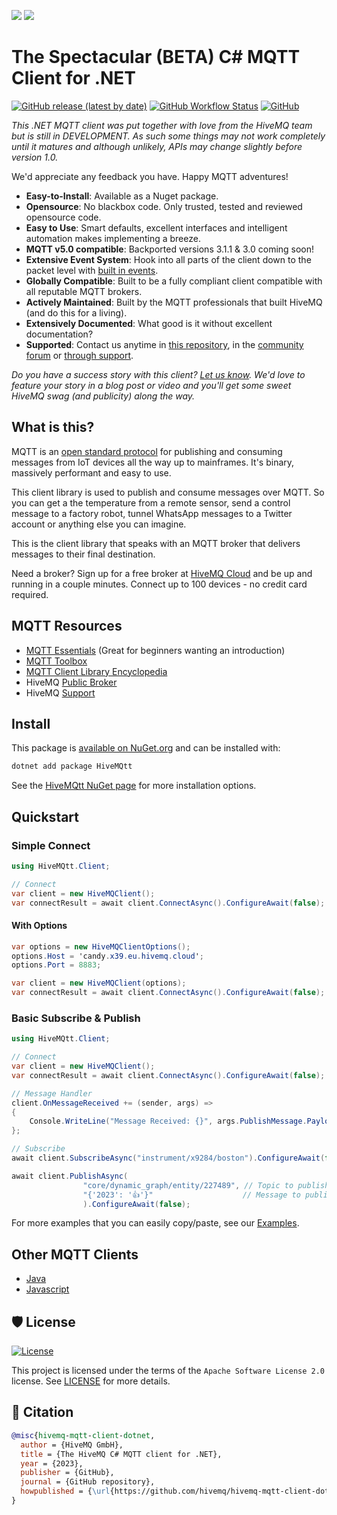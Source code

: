 ![](https://i.imgur.com/YmafvGk.png)
![](https://i.imgur.com/Tnl78V6.png)

# The Spectacular (BETA) C# MQTT Client for .NET

[![GitHub release (latest by date)](https://img.shields.io/github/v/release/hivemq/hivemq-mqtt-client-dotnet?style=for-the-badge)](https://github.com/hivemq/hivemq-mqtt-client-dotnet/releases)
[![GitHub Workflow Status](https://img.shields.io/github/actions/workflow/status/hivemq/hivemq-mqtt-client-dotnet/build.yml?style=for-the-badge)](https://github.com/hivemq/hivemq-mqtt-client-dotnet/actions)
[![GitHub](https://img.shields.io/github/license/hivemq/hivemq-mqtt-client-dotnet?style=for-the-badge)](https://github.com/hivemq/hivemq-mqtt-client-dotnet/blob/main/LICENSE)

_This .NET MQTT client was put together with love from the HiveMQ team but is still in DEVELOPMENT.  As such some things may not work completely until it matures and although unlikely, APIs may change slightly before version 1.0._

We'd appreciate any feedback you have.  Happy MQTT adventures!

* **Easy-to-Install**: Available as a Nuget package.
* **Opensource**: No blackbox code.  Only trusted, tested and reviewed opensource code.
* **Easy to Use**: Smart defaults, excellent interfaces and intelligent automation makes implementing a breeze.
* **MQTT v5.0 compatible**: Backported versions 3.1.1 & 3.0 coming soon!
* **Extensive Event System**: Hook into all parts of the client down to the packet level with [built in events](https://github.com/hivemq/hivemq-mqtt-client-dotnet/blob/main/Documentation/Events.md).
* **Globally Compatible**: Built to be a fully compliant client compatible with all reputable MQTT brokers.
* **Actively Maintained**: Built by the MQTT professionals that built HiveMQ (and do this for a living).
* **Extensively Documented**: What good is it without excellent documentation?
* **Supported**: Contact us anytime in [this repository](https://github.com/hivemq/hivemq-mqtt-client-dotnet/issues), in the [community forum](https://community.hivemq.com) or [through support](https://www.hivemq.com/support/).

_Do you have a success story with this client?  [Let us know]().  We'd love to feature your story in a blog post or video and you'll get some sweet HiveMQ swag (and publicity) along the way._

## What is this?

MQTT is an [open standard protocol](https://mqtt.org) for publishing and consuming messages from IoT devices all the way up to mainframes.  It's binary, massively performant and easy to use.

This client library is used to publish and consume messages over MQTT.  So you can get a the temperature from a remote sensor, send a control message to a factory robot, tunnel WhatsApp messages to a Twitter account or anything else you can imagine.

This is the client library that speaks with an MQTT broker that delivers messages to their final destination.  

Need a broker? Sign up for a free broker at [HiveMQ Cloud](https://www.hivemq.com/mqtt-cloud-broker/) and be up and running in a couple minutes.  Connect up to 100 devices - no credit card required.

## MQTT Resources

* [MQTT Essentials](https://www.hivemq.com/mqtt-essentials/) (Great for beginners wanting an introduction)
* [MQTT Toolbox](https://www.hivemq.com/mqtt-toolbox/)
* [MQTT Client Library Encyclopedia](https://www.hivemq.com/mqtt-client-library-encyclopedia/)
* HiveMQ [Public Broker](http://www.mqtt-dashboard.com)
* HiveMQ [Support](https://www.hivemq.com/support/)

## Install

This package is [available on NuGet.org](https://www.nuget.org/packages/HiveMQtt/) and can be installed with:

```sh
dotnet add package HiveMQtt
```

See the [HiveMQtt NuGet page](https://www.nuget.org/packages/HiveMQtt/) for more installation options.

## Quickstart

### Simple Connect

```c#
using HiveMQtt.Client;

// Connect
var client = new HiveMQClient();
var connectResult = await client.ConnectAsync().ConfigureAwait(false);
```

#### With Options

```c#
var options = new HiveMQClientOptions();
options.Host = 'candy.x39.eu.hivemq.cloud';
options.Port = 8883;

var client = new HiveMQClient(options);
var connectResult = await client.ConnectAsync().ConfigureAwait(false);
```

### Basic Subscribe & Publish

```c#
using HiveMQtt.Client;

// Connect
var client = new HiveMQClient();
var connectResult = await client.ConnectAsync().ConfigureAwait(false);

// Message Handler
client.OnMessageReceived += (sender, args) =>
{
    Console.WriteLine("Message Received: {}", args.PublishMessage.PayloadAsString)
};

// Subscribe
await client.SubscribeAsync("instrument/x9284/boston").ConfigureAwait(false);

await client.PublishAsync(
                "core/dynamic_graph/entity/227489", // Topic to publish to
                "{'2023': '👍'}"                    // Message to publish
                ).ConfigureAwait(false);
```

For more examples that you can easily copy/paste, see our [Examples](https://github.com/hivemq/hivemq-mqtt-client-dotnet/blob/main/Documentation/Examples.md).

## Other MQTT Clients

* [Java](https://github.com/hivemq/hivemq-mqtt-client)
* [Javascript](https://github.com/hivemq/hivemq-mqtt-web-client)

## 🛡 License

[![License](https://img.shields.io/github/license/hivemq/hivemq-mqtt-client-dotnet)](https://github.com/hivemq/hivemq-mqtt-client-dotnet/blob/main/LICENSE)

This project is licensed under the terms of the `Apache Software License 2.0` license. See [LICENSE](https://github.com/hivemq/hivemq-mqtt-client-dotnet/blob/main/LICENSE) for more details.

## 📃 Citation

```bibtex
@misc{hivemq-mqtt-client-dotnet,
  author = {HiveMQ GmbH},
  title = {The HiveMQ C# MQTT client for .NET},
  year = {2023},
  publisher = {GitHub},
  journal = {GitHub repository},
  howpublished = {\url{https://github.com/hivemq/hivemq-mqtt-client-dotnet}}
}
```
